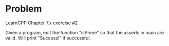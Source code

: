 
# Problem

LearnCPP Chapter 7.x exercise #2

Given a program, edit the function "isPrime" so that the asserts in main are valid. Will print "Success!" if successful.